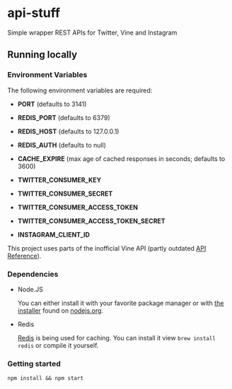 # api-stuff

Simple wrapper REST APIs for Twitter, Vine and Instagram

## Running locally

### Environment Variables

The following environment variables are required:

- **PORT** (defaults to 3141)

- **REDIS_PORT** (defaults to 6379)
- **REDIS_HOST** (defaults to 127.0.0.1)
- **REDIS_AUTH** (defaults to null)

- **CACHE_EXPIRE** (max age of cached responses in seconds; defaults to 3600)

- **TWITTER_CONSUMER_KEY**
- **TWITTER_CONSUMER_SECRET**
- **TWITTER_CONSUMER_ACCESS_TOKEN**
- **TWITTER_CONSUMER_ACCESS_TOKEN_SECRET**

- **INSTAGRAM_CLIENT_ID**

This project uses parts of the inofficial Vine API (partly outdated [API Reference](https://github.com/starlock/vino/wiki/API-Reference)).

### Dependencies

- Node.JS

    You can either install it with your favorite package manager or with [the installer](http://nodejs.org/download) found on [nodejs.org](http://nodejs.org).

- Redis

  [Redis](http://redis.io/) is being used for caching. You can install it view `brew install redis` or compile it yourself.

### Getting started

`npm install && npm start`
